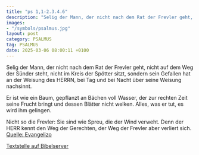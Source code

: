 ```yaml
---
title: "ps 1,1-2.3.4.6"
description: "Selig der Mann, der nicht nach dem Rat der Frevler geht,  nicht auf dem Weg der Sünder steht,  nicht im Kreis der Spötter sitzt, sondern sein Gefallen hat an der Weisung des HERRN,  bei Tag und bei Nacht über seine Weisung nachsinnt.  Er ist wie ein Baum, gepflanzt an Bächen v...."
images:
- "/symbols/psalmus.jpg"
layout: post
category: PSALMUS
tag: PSALMUS
date: 2025-03-06 08:00:11 +0100
---
```

Selig der Mann, der nicht nach dem Rat der Frevler geht, 
nicht auf dem Weg der Sünder steht, 
nicht im Kreis der Spötter sitzt,
sondern sein Gefallen hat an der Weisung des HERRN, 
bei Tag und bei Nacht über seine Weisung nachsinnt.

Er ist wie ein Baum, gepflanzt an Bächen voll Wasser, 
der zur rechten Zeit seine Frucht bringt 
und dessen Blätter nicht welken.<!--more--> 
Alles, was er tut, 
es wird ihm gelingen.

Nicht so die Frevler: 
Sie sind wie Spreu, die der Wind verweht.
Denn der HERR kennt den Weg der Gerechten, 
der Weg der Frevler aber verliert sich.<br>
[Quelle: Evangelizo](https://evangeliumtagfuertag.org/DE/gospel)

[Textstelle auf Bibelserver](https://www.bibleserver.com/EU/ps1,1-2.3.4.6)
